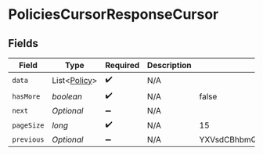 # PoliciesCursorResponseCursor


## Fields

| Field                                         | Type                                          | Required                                      | Description                                   | Example                                       |
| --------------------------------------------- | --------------------------------------------- | --------------------------------------------- | --------------------------------------------- | --------------------------------------------- |
| `data`                                        | List<[Policy](../../models/shared/Policy.md)> | :heavy_check_mark:                            | N/A                                           |                                               |
| `hasMore`                                     | *boolean*                                     | :heavy_check_mark:                            | N/A                                           | false                                         |
| `next`                                        | *Optional<String>*                            | :heavy_minus_sign:                            | N/A                                           |                                               |
| `pageSize`                                    | *long*                                        | :heavy_check_mark:                            | N/A                                           | 15                                            |
| `previous`                                    | *Optional<String>*                            | :heavy_minus_sign:                            | N/A                                           | YXVsdCBhbmQgYSBtYXhpbXVtIG1heF9yZXN1bHRzLol=  |